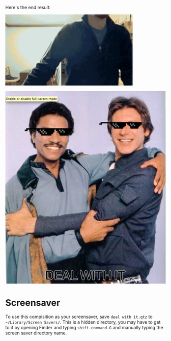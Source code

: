 Here's the end result:

![example](deal_with_it.gif)

![multiple faces](han_and_lando_deal.png)

Screensaver
===========

To use this compisition as your screensaver, save `deal with it.qtz` to `~/Library/Screen Savers/`. This is a hidden directory, you may have to get to it by opening Finder and typing `shift-command-G` and manually typing the screen saver directory name.